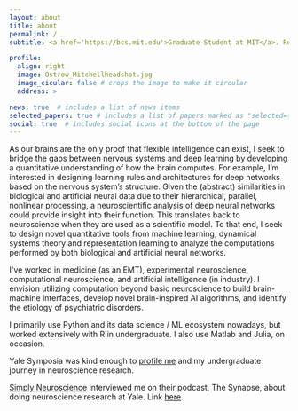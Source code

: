 ```yaml
---
layout: about
title: about
permalink: /
subtitle: <a href='https://bcs.mit.edu'>Graduate Student at MIT</a>. Reverse-Engineering the Brain and Deep Neural Networks

profile:
  align: right
  image: Ostrow_Mitchellheadshot.jpg
  image_cicular: false # crops the image to make it circular
  address: >

news: true  # includes a list of news items
selected_papers: true # includes a list of papers marked as "selected={true}"
social: true  # includes social icons at the bottom of the page
---
```


As our brains are the only proof that flexible intelligence can exist, I seek to bridge the gaps 
between nervous systems and deep learning by developing a quantitative understanding of how the brain 
computes. For example, I’m interested in designing learning rules and architectures for deep networks based on the nervous system’s structure. 
Given the (abstract) similarities in biological and artificial neural data due to their hierarchical, parallel, nonlinear processing, 
a neuroscientific analysis of deep neural networks could provide insight into their function. This translates 
back to neuroscience when they are used as a scientific model. To that end, I seek to design novel 
quantitative tools from machine learning, dynamical systems theory and representation learning to analyze the computations 
performed by both biological and artificial neural networks. 

I've worked in medicine (as an EMT), experimental neuroscience, computational neuroscience, and artificial intelligence (in industry). I envision utilizing computation beyond basic neuroscience to build brain-machine interfaces, develop novel brain-inspired AI algorithms, and identify the etiology of psychiatric disorders.

I primarily use Python and its data science / ML ecosystem nowadays, but worked extensively with R in undergraduate. I also use Matlab and Julia, on occasion.

Yale Symposia was kind enough to [profile me](https://www.yalesymposia.com/neuroscience-lab-profile/2021/8/24/exploration-a-trait-shared-by-both-music-and-research) and my undergraduate journey in neuroscience research. 

[Simply Neuroscience](https://simplyneuroscience.org/) interviewed me on their podcast, The Synapse, about doing neuroscience research at Yale. Link [here](https://anchor.fm/the-synapse/episodes/The-College-Neuro-Network-Yale-University-from-an-Undergraduate-Student-ehsf7e).

<!-- Write your biography here. Tell the world about yourself. Link to your favorite [subreddit](http://reddit.com). You can put a picture in, too. The code is already in, just name your picture `prof_pic.jpg` and put it in the `img/` folder.

Put your address / P.O. box / other info right below your picture. You can also disable any these elements by editing `profile` property of the YAML header of your `_pages/about.md`. Edit `_bibliography/papers.bib` and Jekyll will render your [publications page](/al-folio/publications/) automatically.

Link to your social media connections, too. This theme is set up to use [Font Awesome icons](http://fortawesome.github.io/Font-Awesome/) and [Academicons](https://jpswalsh.github.io/academicons/), like the ones below. Add your Facebook, Twitter, LinkedIn, Google Scholar, or just disable all of them. -->
